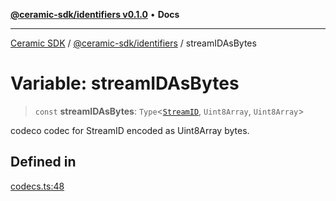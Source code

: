 [**@ceramic-sdk/identifiers v0.1.0**](../README.md) • **Docs**

***

[Ceramic SDK](../../../README.md) / [@ceramic-sdk/identifiers](../README.md) / streamIDAsBytes

# Variable: streamIDAsBytes

> `const` **streamIDAsBytes**: `Type`\<[`StreamID`](../classes/StreamID.md), `Uint8Array`, `Uint8Array`\>

codeco codec for StreamID encoded as Uint8Array bytes.

## Defined in

[codecs.ts:48](https://github.com/ceramicstudio/ceramic-sdk/blob/08d58118912aa26627dbf829b08a7b8bc9962e2e/packages/identifiers/src/codecs.ts#L48)
